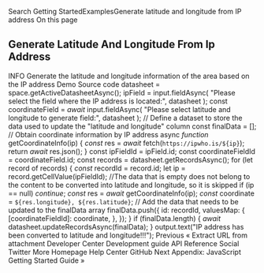 Search Getting StartedExamplesGenerate latitude and longitude from IP address On this page

## Generate Latitude And Longitude From Ip Address

INFO
Generate the latitude and longitude information of the area based on the IP address Demo Source code datasheet =  space.getActiveDatasheetAsync(); ipField =  input.fieldAsync( "Please select the field where the IP address is located:",
  datasheet
); const coordinateField = *await* input.fieldAsync( "Please select latitude and longitude to generate field:", datasheet ); // Define a dataset to store the data used to update the "latitude and longitude" column const finalData = [];
// Obtain coordinate information by IP address async *function* getCoordinateInfo(ip) { *const* res = *await* fetch(`https://ipwho.is/${ip}`); return *await* res.json(); } const ipFieldId = ipField.id; const coordinateFieldId = coordinateField.id; const records = datasheet.getRecordsAsync(); for (let record of records) { *const* recordId = record.id;
  let ip = record.getCellValue(ipFieldId);
  //The data that is empty does not belong to the content to be converted into latitude and longitude, so it is skipped if (ip == null) *continue*; *const* res = *await* getCoordinateInfo(ip); *const* coordinate = `${res.longitude}, ${res.latitude}`; // Add the data that needs to be updated to the finalData array finalData.push({ id: recordId, valuesMap: { [coordinateFieldId]: coordinate, }, }); } if (finalData.length) { *await* datasheet.updateRecordsAsync(finalData); } output.text("IP address has been converted to latitude and longitude!!!");
Previous « Extract URL from attachment Developer Center Development guide API Reference Social Twitter More Homepage Help Center GitHub Next Appendix: JavaScript Getting Started Guide »